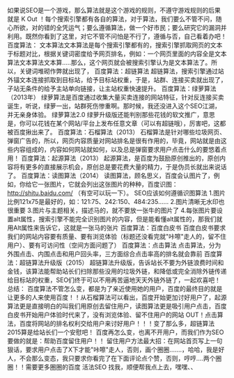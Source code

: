 如果说SEO是一个游戏，那么算法就是这个游戏的规则，不遵守游戏规则的后果就是 K Out ！每个搜索引擎都有各自的算法，对于算法，我们要么不管不问，随心所欲，对的错的全凭运气；要么遵循算法，做一个好市民；要么研究它的漏洞并利用。既然你看到了这里，对它不管不问怕是不行了，遵循与否，自己看着办吧！
百度算法： 文本算法文本算法是每个搜索引擎都有的，搜索引擎抓取网页的文本于标题对比，根据关键词密度给予网页排名，例如：一个网页里面的内容全是文本算法文本算法文本算.....那么，这个网页就会被搜索引擎认为是文本算法了。所以，关键词堆砌作弊就出现了，
百度算法：超链算法
超链算法，搜索引擎通过站外锚文本连接抓取到目标站，给予目标站权重，于是，站群、连接买卖就出现了，子站无条件的给予主站单向链接，让主站权重快速提升。
百度算法：绿萝算法（2013年）
绿萝算法是百度通过收集大量买卖连接的网站特征，针对反连接买卖诞生，听说，绿萝一出，站群死伤惨重啊。那时候，我还没进入这个SEO江湖，并无亲身体验。
绿萝算法2.0
绿萝升级版还能判别那些花钱的软文推广，意思是，你可以花钱在某个网站/平台上发布任意文章（可以有超链哦），厉害吧，这都被百度揪出来了。
百度算法：石榴算法（2013）
石榴算法是针对哪些垃圾网页、弹窗广告的，所以，网页内容质量对网站排名是很有作用的，毕竟，网站就是由这些内容组成的，内容如何网站就如何，以及总是弹窗要求用户点击什么的要悠着点用！
百度算法：起源算法（2013）
起源算法，是百度为鼓励原创推出的，原创内容将有更多的直接展示机会，原创总是要花费大量的精力，于是伪员长就出来说话了。
百度算法：读图算法（2014）
读图算法，顾名思义，百度会认图片了，例如，你给它一张图片，它就会列出这张图片的种种，百度识图：http://shitu.baidu.com/ （有空可以玩一下）。
SEO应该如何遵循识图算法
1.图片比例121x75是最好的，如：121:75、242:150、484:235......
2.图片清晰无水印也很重要
3.图片与主题相关，描述马的，就不要放一张牛的图片了
4.每张图片要设置alt属性，搜索引擎不能完全识别图片的内容，但是能看懂alt属性的，那我们就用Alt属性来告诉它，这就是一张马的张片
百度算法：百度白皮书
百度白皮书要求我们的网站内容要有质量、要有浏览体验（标题还没看完就"咔嚓"走人的，留不住用户）、要有可访问性（空间方面问题了）
百度算法：点击算法
点击算法，分为外围点击、内围点击和用户回头率，三方面综合点击率高的排名就会靠前
百度算法：超链算法升级版（2015）
超链算法升级版，告诉站长不要为外链浪费时间和金钱，该算法能帮助站长们扫除那些没用的垃圾外链，和降低或完全消除外链传递给目标站的权重，SEO们终于可以不用再苦逼地天天外链外链了，一起欢喜吧！
总结：
百度算法不管怎么变，都是为了亲近使用她的用户，百度的最终目的就是让更多的人来使用百度！！从石榴算法可以看出，百度开始更加讨好用户了，起源算法更是直接明白的叫我们用原创去留住用户，读图算法更是吸引用户点击，百度白皮书开始用户体验时代来了，没有浏览体验、留不住用户的网站 OUT！点击算法，百度将网站的排名权利交给用户来讨好用户！！！变了那么多，超链算法2015算是给站长们一个安慰吧！
百度再怎么变，也离不开用户，而我们作为SEO要做的就是：帮助百度留住用户！！
留住用户方法最大招：在网站首页写上一句狠话，要求用户点击了X下才能"咔嚓"走人，否则，画个圈圈.......，哈哈，我是好人，不会那么变态，我只要求你看完了在下面评论点个赞，否则，哼哼....两个圈圈！！需要更多圈圈的百度 活法SEO 找我，顺便帮我点上去，嘿嘿、、